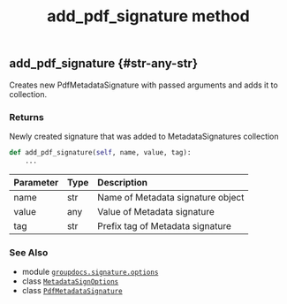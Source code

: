 ﻿---
title: add_pdf_signature method
second_title: GroupDocs.Signature for Python via .NET API References
description: 
type: docs
url: /python-net/groupdocs.signature.options/metadatasignoptions/add_pdf_signature/
is_root: false
weight: 40
---

## add_pdf_signature {#str-any-str}

Creates new PdfMetadataSignature with passed arguments and adds it to collection.


### Returns 


Newly created signature that was added to MetadataSignatures collection


```python
def add_pdf_signature(self, name, value, tag):
    ...
```


| Parameter | Type | Description |
| :- | :- | :- |
| name | str | Name of Metadata signature object |
| value | any | Value of Metadata signature |
| tag | str | Prefix tag of Metadata signature |



### See Also
* module [`groupdocs.signature.options`](../../)
* class [`MetadataSignOptions`](/signature/python-net/groupdocs.signature.options/metadatasignoptions)
* class [`PdfMetadataSignature`](/signature/python-net/groupdocs.signature.domain/pdfmetadatasignature)
